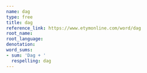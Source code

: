 ```yaml
---
name: dag
type: free
title: dag
reference_link: https://www.etymonline.com/word/dag
root_name: 
root_language: 
denotation: 
word_sums:
- sum: 'Dag + '
  respelling: dag
---
```

